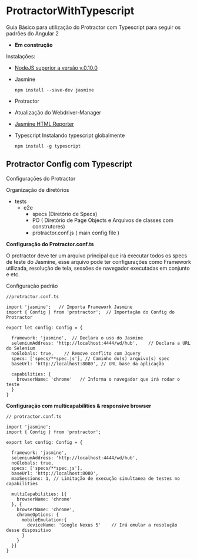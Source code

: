 # ProtractorWithTypescript
Guia Básico para utilização do Protractor com Typescript para seguir os padrões do Angular 2

 - **Em construção**


Instalações:

- [NodeJS superior a versão v.0.10.0](https://nodejs.org/en/)
- Jasmine
    ```
    npm install --save-dev jasmine
    
    ```
- Protractor 
- Atualização do Webdriver-Manager
- [Jasmine HTML Reporter ](https://www.npmjs.com/package/protractor-jasmine2-html-reporter)
- Typescript
    Instalando typescript globalmente
    
    ```
    npm install -g typescript
    
    ```


## Protractor Config com Typescript

Configurações do Protractor

Organização de diretórios

- tests
	- e2e
		- specs (Diretório de Specs)
		- PO ( Diretório de Page Objects e Arquivos de classes com construtores)
		- protractor.conf.js ( main config file )


**Configuração do Protractor.conf.ts**

O protractor deve ter um arquivo principal que irá executar todos os specs de teste do Jasmine, esse arquivo pode ter configurações como Framework utilizada, resolução de tela, sessões de navegador executadas em conjunto e etc.



Configuração padrão

```
//protractor.conf.ts

import 'jasmine';   // Importa Framework Jasmine
import { Config } from 'protractor';  // Importação do Config do Protractor

export let config: Config = {

  framework: 'jasmine',  // Declara o uso do Jasmine
  seleniumAddress: 'http://localhost:4444/wd/hub',    // Declara a URL do Selenium
  noGlobals: true,    // Remove conflito com Jquery
  specs: ['specs/**spec.js'], // Caminho do(s) arquivo(s) spec
  baseUrl: 'http://localhost:8080', // URL base da aplicação

  capabilities: {
    browserName: 'chrome'   // Informa o navegador que irá rodar o teste
  }
}

```


**Configuração com multicapabilities & responsive browser**


```
// protractor.conf.ts

import 'jasmine';
import { Config } from 'protractor';

export let config: Config = {

  framework: 'jasmine',
  seleniumAddress: 'http://localhost:4444/wd/hub',
  noGlobals: true,
  specs: ['specs/**spec.js'],
  baseUrl: 'http://localhost:8080',
  maxSessions: 1, // Limitação de execução simultanea de testes no capabilities

  multiCapabilities: [{
    browserName: 'chrome'
  }, {
    browserName: 'chrome',
    chromeOptions: {
      mobileEmulation:{
        deviceName: 'Google Nexus 5'    // Irá emular a resolução desse dispositivo 
      }
    }
  }]
}

```








